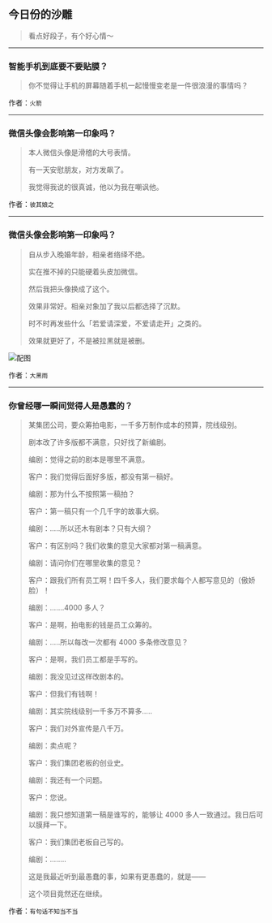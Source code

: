 ## 今日份的沙雕

> 看点好段子，有个好心情～


 
---

### 智能手机到底要不要贴膜？

> 你不觉得让手机的屏幕随着手机一起慢慢变老是一件很浪漫的事情吗？


作者：`火箭`

---

### 微信头像会影响第一印象吗？

> 本人微信头像是滑稽的大号表情。
> 
> 有一天安慰朋友，对方发飙了。
> 
> 我觉得我说的很真诚，他以为我在嘲讽他。


作者：`彼其娘之`

---

### 微信头像会影响第一印象吗？

> 自从步入晚婚年龄，相亲者络绎不绝。
> 
> 实在推不掉的只能硬着头皮加微信。
> 
> 然后我把头像换成了这个。
> 
> 效果非常好。相亲对象加了我以后都选择了沉默。
> 
> 时不时再发些什么「若爱请深爱，不爱请走开」之类的。
> 
> 效果就更好了，不是被拉黑就是被删。



![配图](http://pic3.zhimg.com/70/v2-21f54a59cba8cae6bf535b3994ab360a_b.jpg)


作者：`大黑雨`

---

### 你曾经哪一瞬间觉得人是愚蠢的？

> 某集团公司，要众筹拍电影，一千多万制作成本的预算，院线级别。
> 
> 剧本改了许多版都不满意，只好找了新编剧。
> 
> 编剧：觉得之前的剧本是哪里不满意。
> 
> 客户：我们觉得后面好多版，都没有第一稿好。
> 
> 编剧：那为什么不按照第一稿拍？
> 
> 客户：第一稿只有一个几千字的故事大纲。
> 
> 编剧：.....所以还木有剧本？只有大纲？
> 
> 客户：有区别吗？我们收集的意见大家都对第一稿满意。
> 
> 编剧：请问你们在哪里收集的意见？
> 
> 客户：跟我们所有员工啊！四千多人，我们要求每个人都写意见的（傲娇脸）！
> 
> 编剧：.......4000 多人？
> 
> 客户：是啊，拍电影的钱是员工众筹的。
> 
> 编剧：.....所以每改一次都有 4000 多条修改意见？
> 
> 客户：是啊，我们员工都是手写的。
> 
> 编剧：我没见过这样改剧本的。
> 
> 客户：但我们有钱啊！
> 
> 编剧：其实院线级别一千多万不算多.....
> 
> 客户：我们对外宣传是八千万。
> 
> 编剧：卖点呢？
> 
> 客户：我们集团老板的创业史。
> 
> 编剧：我还有一个问题。
> 
> 客户：您说。
> 
> 编剧：我只想知道第一稿是谁写的，能够让 4000 多人一致通过。我日后可以膜拜一下。
> 
> 客户：我们集团老板自己写的。
> 
> 编剧：........
> 
> 这是我最近听到最愚蠢的事，如果有更愚蠢的，就是——
> 
> 这个项目竟然还在继续。


作者：`有句话不知当不当`